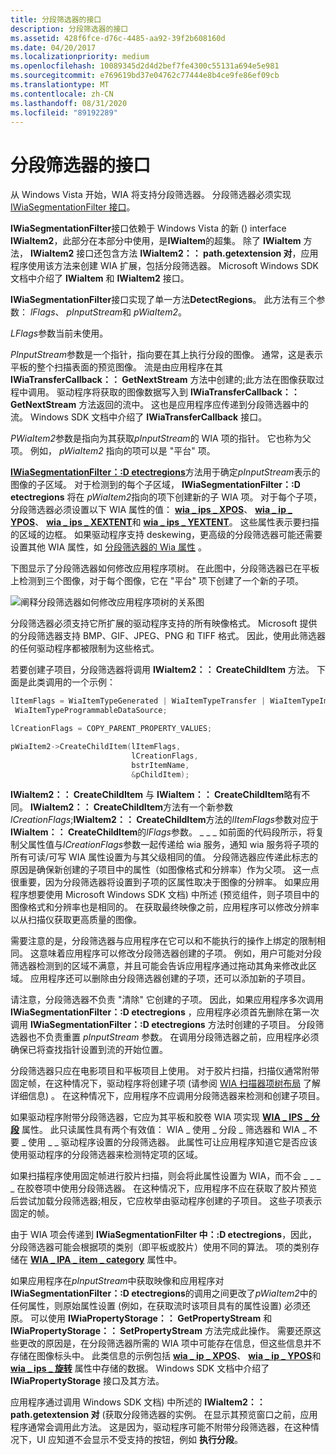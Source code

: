 ```yaml
---
title: 分段筛选器的接口
description: 分段筛选器的接口
ms.assetid: 428f6fce-d76c-4485-aa92-39f2b608160d
ms.date: 04/20/2017
ms.localizationpriority: medium
ms.openlocfilehash: 10089345d2d4d2bef7fe4300c55131a694e5e981
ms.sourcegitcommit: e769619bd37e04762c77444e8b4ce9fe86ef09cb
ms.translationtype: MT
ms.contentlocale: zh-CN
ms.lasthandoff: 08/31/2020
ms.locfileid: "89192289"
---
```

# <a name="interfaces-for-segmentation-filters"></a>分段筛选器的接口





从 Windows Vista 开始，WIA 将支持分段筛选器。 分段筛选器必须实现 [IWiaSegmentationFilter 接口](/windows-hardware/drivers/ddi/wia_lh/nn-wia_lh-iwiasegmentationfilter)。

**IWiaSegmentationFilter**接口依赖于 Windows Vista 的新 () interface **IWiaItem2**，此部分在本部分中使用，是**IWiaItem**的超集。 除了 **IWiaItem** 方法， **IWiaItem2** 接口还包含方法 **IWiaItem2：： path.getextension 对**，应用程序使用该方法来创建 WIA 扩展，包括分段筛选器。 Microsoft Windows SDK 文档中介绍了 **IWiaItem** 和 **IWiaItem2** 接口。

**IWiaSegmentationFilter**接口实现了单一方法**DetectRegions**。 此方法有三个参数： *lFlags*、 *pInputStream*和 *pWiaItem2*。

*LFlags*参数当前未使用。

*PInputStream*参数是一个指针，指向要在其上执行分段的图像。 通常，这是表示平板的整个扫描表面的预览图像。 流是由应用程序在其 **IWiaTransferCallback：： GetNextStream** 方法中创建的;此方法在图像获取过程中调用。 驱动程序将获取的图像数据写入到 **IWiaTransferCallback：： GetNextStream** 方法返回的流中。 这也是应用程序应传递到分段筛选器中的流。 Windows SDK 文档中介绍了 **IWiaTransferCallback** 接口。

*PWiaItem2*参数是指向为其获取*pInputStream*的 WIA 项的指针。 它也称为父项。 例如， *pWiaItem2* 指向的项可以是 "平台" 项。

[**IWiaSegmentationFilter：:D etectregions**](/windows-hardware/drivers/ddi/wia_lh/nf-wia_lh-iwiasegmentationfilter-detectregions)方法用于确定*pInputStream*表示的图像的子区域。 对于检测到的每个子区域， **IWiaSegmentationFilter：:D etectregions** 将在 *pWiaItem2*指向的项下创建新的子 WIA 项。 对于每个子项，分段筛选器必须设置以下 WIA 属性的值： [**wia \_ ips \_ XPOS**](./wia-ips-xpos.md)、 [**wia \_ ip \_ YPOS**](./wia-ips-ypos.md)、 [**wia \_ ips \_ XEXTENT**](./wia-ips-xextent.md)和 [**wia \_ ips \_ YEXTENT**](./wia-ips-yextent.md)。 这些属性表示要扫描的区域的边框。 如果驱动程序支持 deskewing，更高级的分段筛选器可能还需要设置其他 WIA 属性，如 [分段筛选器的 Wia 属性](wia-properties-for-segmentation-filters.md) 。

下图显示了分段筛选器如何修改应用程序项树。 在此图中，分段筛选器已在平板上检测到三个图像，对于每个图像，它在 "平台" 项下创建了一个新的子项。

![阐释分段筛选器如何修改应用程序项树的关系图](images/art-segmentation2.png)

分段筛选器必须支持它所扩展的驱动程序支持的所有映像格式。 Microsoft 提供的分段筛选器支持 BMP、GIF、JPEG、PNG 和 TIFF 格式。 因此，使用此筛选器的任何驱动程序都被限制为这些格式。

若要创建子项目，分段筛选器将调用 **IWiaItem2：： CreateChildItem** 方法。 下面是此类调用的一个示例：

```cpp
lItemFlags = WiaItemTypeGenerated | WiaItemTypeTransfer | WiaItemTypeImage | WiaItemTypeFile |
 WiaItemTypeProgrammableDataSource;

lCreationFlags = COPY_PARENT_PROPERTY_VALUES;

pWiaItem2->CreateChildItem(lItemFlags,
                           lCreationFlags,
                           bstrItemName,
                           &pChildItem);
```

**IWiaItem2：： CreateChildItem** 与 **IWiaItem：： CreateChildItem**略有不同。 **IWiaItem2：： CreateChildItem**方法有一个新参数*lCreationFlags*;**IWiaItem2：： CreateChildItem**方法的*lItemFlags*参数对应于**IWiaItem：： CreateChildItem**的*lFlags*参数。 \_ \_ \_ 如前面的代码段所示，将复制父属性值与*lCreationFlags*参数一起传递给 wia 服务，通知 wia 服务将子项的所有可读/可写 WIA 属性设置为与其父级相同的值。 分段筛选器应传递此标志的原因是确保新创建的子项目中的属性（如图像格式和分辨率）作为父项。 这一点很重要，因为分段筛选器将设置到子项的区属性取决于图像的分辨率。 如果应用程序想要使用 Microsoft Windows SDK 文档) 中所述 (预览组件，则子项目中的图像格式和分辨率也是相同的。 在获取最终映像之前，应用程序可以修改分辨率以从扫描仪获取更高质量的图像。

需要注意的是，分段筛选器与应用程序在它可以和不能执行的操作上绑定的限制相同。 这意味着应用程序可以修改分段筛选器创建的子项。 例如，用户可能对分段筛选器检测到的区域不满意，并且可能会告诉应用程序通过拖动其角来修改此区域。 应用程序还可以删除由分段筛选器创建的子项，还可以添加新的子项目。

请注意，分段筛选器不负责 "清除" 它创建的子项。 因此，如果应用程序多次调用 **IWiaSegmentationFilter：:D etectregions** ，应用程序必须首先删除在第一次调用 **IWiaSegmentationFilter：:D etectregions** 方法时创建的子项目。 分段筛选器也不负责重置 *pInputStream* 参数。 在调用分段筛选器之前，应用程序必须确保已将查找指针设置到流的开始位置。

分段筛选器只应在电影项目和平板项目上使用。 对于胶片扫描，扫描仪通常附带固定帧，在这种情况下，驱动程序将创建子项 (请参阅 [WIA 扫描器项树布局](wia-scanner-item-tree-layout.md) 了解详细信息) 。 在这种情况下，应用程序不应调用分段筛选器来检测和创建子项目。

如果驱动程序附带分段筛选器，它应为其平板和胶卷 WIA 项实现 [**WIA \_ IPS \_ 分段**](./wia-ips-segmentation.md) 属性。 此只读属性具有两个有效值： WIA \_ 使用 \_ 分段 \_ 筛选器和 WIA \_ 不要 \_ 使用 \_ \_ 驱动程序设置的分段筛选器。 此属性可让应用程序知道它是否应该使用驱动程序的分段筛选器来检测特定项的区域。

如果扫描程序使用固定帧进行胶片扫描，则会将此属性设置为 WIA，而不会 \_ \_ \_ \_ 在胶卷项中使用分段筛选器。 在这种情况下，应用程序不应在获取了胶片预览后尝试加载分段筛选器;相反，它应枚举由驱动程序创建的子项目。 这些子项表示固定的帧。

由于 WIA 项会传递到 **IWiaSegmentationFilter 中：:D etectregions**，因此，分段筛选器可能会根据项的类别（即平板或胶片）使用不同的算法。 项的类别存储在 [**WIA \_ IPA \_ item \_ category**](./wia-ipa-item-category.md) 属性中。

如果应用程序在*pInputStream*中获取映像和应用程序对**IWiaSegmentationFilter：:D etectregions**的调用之间更改了*pWiaItem2*中的任何属性，则原始属性设置 (例如，在获取流时该项目具有的属性设置) 必须还原。 可以使用 **IWiaPropertyStorage：： GetPropertyStream** 和 **IWiaPropertyStorage：： SetPropertyStream** 方法完成此操作。 需要还原这些更改的原因是，在分段筛选器所需的 WIA 项中可能存在信息，但这些信息并不存储在图像标头中。 此类信息的示例包括 [**wia \_ ip \_ XPOS**](./wia-ips-xpos.md)、 [**wia \_ ip \_ YPOS**](./wia-ips-ypos.md)和 [**wia \_ ips \_ 旋转**](./wia-ips-rotation.md) 属性中存储的数据。 Windows SDK 文档中介绍了 **IWiaPropertyStorage** 接口及其方法。

应用程序通过调用 Windows SDK 文档) 中所述的 **IWiaItem2：： path.getextension 对** (获取分段筛选器的实例。 在显示其预览窗口之前，应用程序通常会调用此方法。 这是因为，驱动程序可能不附带分段筛选器，在这种情况下，UI 应知道不会显示不受支持的按钮，例如 **执行分段**。

 

